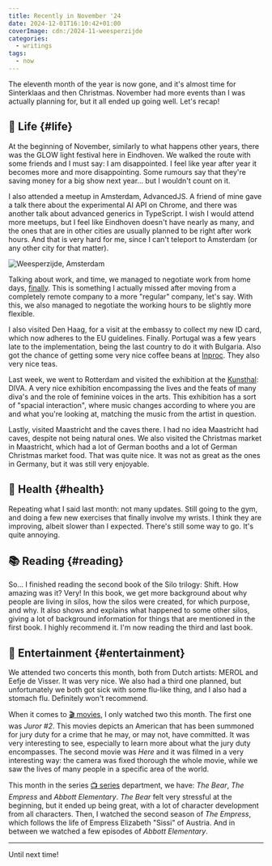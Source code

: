 ```yaml
---
title: Recently in November '24
date: 2024-12-01T16:10:42+01:00
coverImage: cdn:/2024-11-weesperzijde
categories:
  - writings
tags:
  - now
---
```


The eleventh month of the year is now gone, and it's almost time for Sinterklaas and then Christmas. November had more events than I was actually planning for, but it all ended up going well. Let's recap!

<!--more-->

## 🍄 Life {#life}

At the beginning of November, similarly to what happens other years, there was the GLOW light festival here in Eindhoven. We walked the route with some friends and I must say: I am disappointed. I feel like year after year it becomes more and more disappointing. Some rumours say that they're saving money for a big show next year... but I wouldn't count on it.

I also attended a meetup in Amsterdam, AdvancedJS. A friend of mine gave a talk there about the experimental AI API on Chrome, and there was another talk about advanced generics in TypeScript. I wish I would attend more meetups, but I feel like Eindhoven doesn't have nearly as many, and the ones that are in other cities are usually planned to be right after work hours. And that is very hard for me, since I can't teleport to Amsterdam (or any other city for that matter).

![Weesperzijde, Amsterdam](cdn:/2024-11-weesperzijde)

Talking about work, and time, we managed to negotiate work from home days, [finally](/2024/07/09/thoughts-after-one-month-working-on-site/). This is something I actually missed after moving from a completely remote company to a more "regular" company, let's say. With this, we also managed to negotiate the working hours to be slightly more flexible.

I also visited Den Haag, for a visit at the embassy to collect my new ID card, which now adheres to the EU guidelines. Finally. Portugal was a few years late to the implementation, being the last country to do it with Bulgaria. Also got the chance of getting some very nice coffee beans at [Inproc](https://inproc.nl/). They also very nice teas.

Last week, we went to Rotterdam and visited the exhibition at the [Kunsthal](https://www.kunsthal.nl/): DIVA. A very nice exhibition encompassing the lives and the feats of many diva's and the role of feminine voices in the arts. This exhibition has a sort of "spacial interaction", where music changes according to where you are and what you're looking at, matching the music from the artist in question.

Lastly, visited Maastricht and the caves there. I had no idea Maastricht had caves, despite not being natural ones. We also visited the Christmas market in Maastricht, which had a lot of German booths and a lot of German Christmas market food. That was quite nice. It was not as great as the ones in Germany, but it was still very enjoyable.
 
## 💪 Health {#health}

Repeating what I said last month: not many updates. Still going to the gym, and doing a few new exercises that finally involve my wrists. I think they are improving, albeit slower than I expected. There's still some way to go. It's quite annoying.

## 📚 Reading {#reading}

So... I finished reading the second book of the Silo trilogy: Shift. How amazing was it? Very! In this book, we get more background about why people are living in silos, how the silos were created, for which purpose, and why. It also shows and explains what happened to some other silos, giving a lot of background information for things that are mentioned in the first book. I highly recommend it. I'm now reading the third and last book.

## 🍿 Entertainment {#entertainment}

We attended two concerts this month, both from Dutch artists: MEROL and Eefje de Visser. It was very nice. We also had a third one planned, but unfortunately we both got sick with some flu-like thing, and I also had a stomach flu. Definitely won't recommend.

When it comes to [🎬 movies](/watches/#movies), I only watched two this month. The first one was *Juror #2*. This movies depicts an American that has been summoned for jury duty for a crime that he may, or may not, have committed. It was very interesting to see, especially to learn more about what the jury duty encompasses. The second movie was *Here* and it was filmed in a very interesting way: the camera was fixed thorough the whole movie, while we saw the lives of many people in a specific area of the world.

This month in the series [📺 series](/watches/#shows) department, we have: *The Bear*, *The Empress* and *Abbott Elementary*. *The Bear* felt very stressful at the beginning, but it ended up being great, with a lot of character development from all characters. Then, I watched the second season of *The Empress*, which follows the life of Empress Elizabeth "Sissi" of Austria. And in between we watched a few episodes of *Abbott Elementary*.

<hr>

Until next time!
